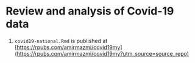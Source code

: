 # Review and analysis of Covid-19 data


1. `covid19-national.Rmd` is published at [https://rpubs.com/amirmazmi/covid19my](https://rpubs.com/amirmazmi/covid19my?utm_source=source_repo) 

